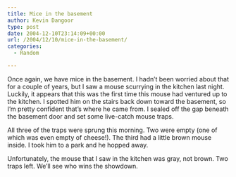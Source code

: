 ```yaml
---
title: Mice in the basement
author: Kevin Dangoor
type: post
date: 2004-12-10T23:14:09+00:00
url: /2004/12/10/mice-in-the-basement/
categories:
  - Random

---
```

Once again, we have mice in the basement. I hadn&#8217;t been worried about that for a couple of years, but I saw a mouse scurrying in the kitchen last night. Luckily, it appears that this was the first time this mouse had ventured up to the kitchen. I spotted him on the stairs back down toward the basement, so I&#8217;m pretty confident that&#8217;s where he came from. I sealed off the gap beneath the basement door and set some live-catch mouse traps.

All three of the traps were sprung this morning. Two were empty (one of which was even empty of cheese!). The third had a little brown mouse inside. I took him to a park and he hopped away.

Unfortunately, the mouse that I saw in the kitchen was gray, not brown. Two traps left. We&#8217;ll see who wins the showdown.